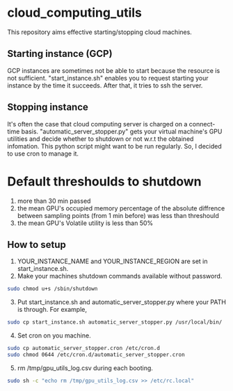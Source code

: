 # cloud_computing_utils
This repository aims effective starting/stopping cloud machines.

## Starting instance (GCP)
GCP instances are sometimes not be able to start because the resource is not sufficient. "start_instance.sh" enables you to request starting your instance by the time it succeeds. After that, it tries to ssh the server.

## Stopping instance
It's often the case that cloud computing server is charged on a connect-time basis. "automatic_server_stopper.py" gets your virtual machine's GPU utilities and decide whether to shutdown or not w.r.t the obtained infomation. This python script might want to be run regularly. So, I decided to use cron to manage it. 

# Default threshoulds to shutdown
1) more than 30 min passed
2) the mean GPU's occupied memory percentage of the absolute diffrence between sampling points (from 1 min before) was less than threshould
3) the mean GPU's Volatile utility is less than 50%

## How to setup
1) YOUR_INSTANCE_NAME and YOUR_INSTANCE_REGION are set in start_instance.sh.
2) Make your machines shutdown commands available without password. 
```sh
sudo chmod u+s /sbin/shutdown
```
3) Put start_instance.sh and automatic_server_stopper.py where your PATH is through.
For example,
```sh
sudo cp start_instance.sh automatic_server_stopper.py /usr/local/bin/
```
4) Set cron on you machine.
```sh
sudo cp automatic_server_stopper.cron /etc/cron.d
sudo chmod 0644 /etc/cron.d/automatic_server_stopper.cron
```
5) rm /tmp/gpu_utils_log.csv during each booting.
```sh
sudo sh -c "echo rm /tmp/gpu_utils_log.csv >> /etc/rc.local"
```
